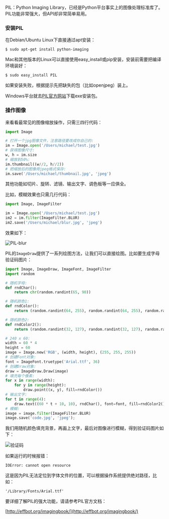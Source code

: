 PIL：Python Imaging Library，已经是Python平台事实上的图像处理标准库了。PIL功能非常强大，但API却非常简单易用。

### 安装PIL

在Debian/Ubuntu Linux下直接通过apt安装：

```
$ sudo apt-get install python-imaging

```

Mac和其他版本的Linux可以直接使用easy_install或pip安装，安装前需要把编译环境装好：

```
$ sudo easy_install PIL

```

如果安装失败，根据提示先把缺失的包（比如openjpeg）装上。

Windows平台就去[PIL官方网站](http://pythonware.com/products/pil/)下载exe安装包。

### 操作图像

来看看最常见的图像缩放操作，只需三四行代码：

```python
import Image

# 打开一个jpg图像文件，注意路径要改成你自己的:
im = Image.open('/Users/michael/test.jpg')
# 获得图像尺寸:
w, h = im.size
# 缩放到50%:
im.thumbnail((w//2, h//2))
# 把缩放后的图像用jpeg格式保存:
im.save('/Users/michael/thumbnail.jpg', 'jpeg')
```

其他功能如切片、旋转、滤镜、输出文字、调色板等一应俱全。

比如，模糊效果也只需几行代码：

```python
import Image, ImageFilter

im = Image.open('/Users/michael/test.jpg')
im2 = im.filter(ImageFilter.BLUR)
im2.save('/Users/michael/blur.jpg', 'jpeg')
```

效果如下：

![PIL-blur](http://www.liaoxuefeng.com/files/attachments/001407671964310a6b503be6fcb4648928e2e4c522d04c7000)

PIL的`ImageDraw`提供了一系列绘图方法，让我们可以直接绘图。比如要生成字母验证码图片：

```python
import Image, ImageDraw, ImageFont, ImageFilter
import random

# 随机字母:
def rndChar():
    return chr(random.randint(65, 90))

# 随机颜色1:
def rndColor():
    return (random.randint(64, 255), random.randint(64, 255), random.randint(64, 255))

# 随机颜色2:
def rndColor2():
    return (random.randint(32, 127), random.randint(32, 127), random.randint(32, 127))

# 240 x 60:
width = 60 * 4
height = 60
image = Image.new('RGB', (width, height), (255, 255, 255))
# 创建Font对象:
font = ImageFont.truetype('Arial.ttf', 36)
# 创建Draw对象:
draw = ImageDraw.Draw(image)
# 填充每个像素:
for x in range(width):
    for y in range(height):
        draw.point((x, y), fill=rndColor())
# 输出文字:
for t in range(4):
    draw.text((60 * t + 10, 10), rndChar(), font=font, fill=rndColor2())
# 模糊:
image = image.filter(ImageFilter.BLUR)
image.save('code.jpg', 'jpeg');
```

我们用随机颜色填充背景，再画上文字，最后对图像进行模糊，得到验证码图片如下：

![验证码](http://www.liaoxuefeng.com/files/attachments/0014076720724832de067ce843d41c58f2af067d1e0720f000)

如果运行的时候报错：

```
IOError: cannot open resource

```

这是因为PIL无法定位到字体文件的位置，可以根据操作系统提供绝对路径，比如：

```
'/Library/Fonts/Arial.ttf'

```

要详细了解PIL的强大功能，请请参考PIL官方文档：

[http://effbot.org/imagingbook/](http://effbot.org/imagingbook/)
